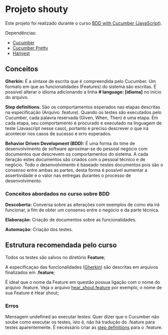 # Projeto shouty

Este projeto foi realizado durante o curso [BDD with Cucumber (JavaScript)](https://school.cucumber.io/).

Dependências:

- [Cucumber](https://www.npmjs.com/package/cucumber)
- [Cucumber Pretty](https://www.npmjs.com/package/cucumber-pretty)
- [Hamjest](https://www.npmjs.com/package/hamjest)

## Conceitos

**Gherkin:** É a sintaxe de escrita que é compreendida pelo Cucumber. Um formato em que as funcionalidades (Features) do sistema são escritas. É possível alterar o idioma adicionando a linha **# language: [idioma]** no início do arquivo.

**Step definitions:** São os comportamentos esperados nas etapas descritas na especificação (Arquivo .feature). Quando os testes são executados pelo Cucumber, cada palavra reservada (Given, When, Then) é uma etapa. Em cada etapa, seu comportamento é procurado e executado na linguagem de teste (Javascript nesse caso), portanto é preciso descrever o que irá acontecer nos casos de sucesso e erro esperados.

**Behavior Driven Development (BDD):** É uma forma do time de desenvolvimento de software aproximar-se do pessoal negócio com documentos que descrevem os comportamentos do sistema. A cada iteração estes documentos são criados com o pessoal técnico e de negócio. Todo o desenvolvimento é baseado nestes documentos pois são o consenso entre ambas as partes, desta forma é possível aumentar a assertividade e o valor nas entregas durantes o processo de desenvolvimento.

### Conceitos abordados no curso sobre BDD

**Descoberta:** Conversa sobre as alterações com exemplos de como ela irá funcionar, a fim de obter um consenso entre o negócio e da parte técnica.

**Elaboração:** Criação de documentos sobre as funcionalidades.

**Automação:** Criação dos testes.

## Estrutura recomendada pelo curso

Todos os testes são salvos no diretório **Feature**;

A especificaçao das funcionalidades ([Gherkin](https://cucumber.io/docs/gherkin/reference/)) são descritas em arquivos finalizados em **.feature**;

É ideal que o nome da Feature em questão possua ligação com o nome do arquivo .feature. Veja o arquivo [hear_shout.feature](features/hear_shout.feature) por exemplo, o nome de sua Feature é Hear shout;

### Erros

Mensagem undefined ao executar testes: Quer dizer que o Cucumber não soube como executar os testes, isto é, não há tradução do .feature para testes aparentemente. É necessário criar as [step definitions](https://cucumber.io/docs/cucumber/step-definitions/) para o .feature.
